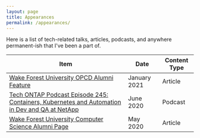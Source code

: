 ```yaml
---
layout: page
title: Appearances
permalink: /appearances/
---
```


Here is a list of tech-related talks, articles, podcasts, and anywhere permanent-ish that I've been a part of.

Item | Date | Content Type
--- | --- | ---
[Wake Forest University OPCD Alumni Feature](https://opcd.wfu.edu/2021/01/nick-gerace/) | January 2021 | Article
[Tech ONTAP Podcast Episode 245: Containers, Kubernetes and Automation in Dev and QA at NetApp](https://soundcloud.com/techontap_podcast/episode-245-containers-kubernetes-and-automation-in-dev-and-qa-at-netapp) | June 2020 | Podcast
[Wake Forest University Computer Science Alumni Page](https://cs.wfu.edu/nick-gerace-bs-may-2019/) | May 2020 | Article
